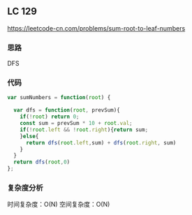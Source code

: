 ## LC 129

https://leetcode-cn.com/problems/sum-root-to-leaf-numbers

### 思路

DFS

### 代码

```JavaScript
var sumNumbers = function(root) {

  var dfs = function(root, prevSum){
    if(!root) return 0;
    const sum = prevSum * 10 + root.val;
    if(!root.left && !root.right){return sum;
    }else{
      return dfs(root.left,sum) + dfs(root.right, sum)
    }
  }
  return dfs(root,0)
};

```

### 复杂度分析

时间复杂度：O(N)
空间复杂度：O(N)
